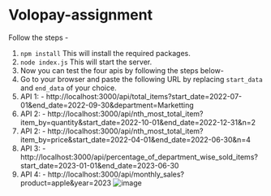 # Volopay-assignment
Follow the steps - 
1.  `npm install` This will install the required packages.
2.  `node index.js` This will start the server.
3.  Now you can test the four apis by following the steps below- 
4.  Go to your browser and paste the following URL by replacing `start_data` and `end_data` of your choice.
5.  API 1: - http://localhost:3000/api/total_items?start_date=2022-07-01&end_date=2022-09-30&department=Marketting
6.  API 2: - http://localhost:3000/api/nth_most_total_item?item_by=quantity&start_date=2022-10-01&end_date=2022-12-31&n=2
7.  API 2: - http://localhost:3000/api/nth_most_total_item?item_by=price&start_date=2022-04-01&end_date=2022-06-30&n=4
8.  API 3: - http://localhost:3000/api/percentage_of_department_wise_sold_items?start_date=2023-01-01&end_date=2023-06-30
9.  API 4: - http://localhost:3000/api/monthly_sales?product=apple&year=2023
![image](https://github.com/Ashutosh1499/volopay-assignment/assets/105492487/7b28e871-0454-430c-a25e-6958992b7da0)
